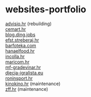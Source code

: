 # websites-portfolio
[advisio.hr](https://advisio.hr/) (rebuilding)<br/>
[cemart.hr](https://cemart.hr/)<br/>
[blog.ding.jobs](https://blog.ding.jobs/)<br/>
[efst.streberaj.hr](https://efst.streberaj.hr/)<br/>
[barfoteka.com](http://barfoteka.com/)<br/>
[hanaelfood.hr](https://hanaelfood.hr/)<br/>
[incolla.hr](https://incolla.hr/)<br/>
[maricom.hr](https://maricom.hr/)<br/>
[mf-gradevinar.hr](https://mf-gradevinar.hr/)<br/>
[djecja-igralista.eu](https://djecja-igralista.eu/)<br/>
[roninsport.hr](http://roninsport.hr/)<br/>
[kinokino.hr](https://kinokino.hr/) (maintenance)<br/>
[zff.hr](https://zff.hr/) (maintenance)
